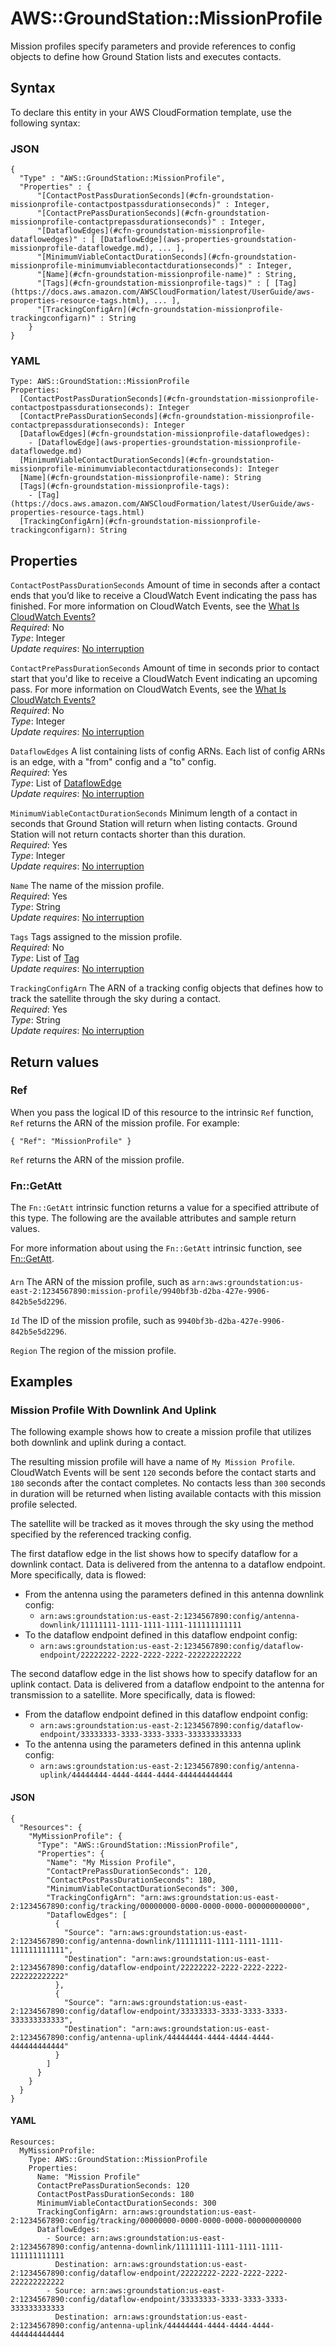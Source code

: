 # AWS::GroundStation::MissionProfile<a name="aws-resource-groundstation-missionprofile"></a>

 Mission profiles specify parameters and provide references to config objects to define how Ground Station lists and executes contacts\. 

## Syntax<a name="aws-resource-groundstation-missionprofile-syntax"></a>

To declare this entity in your AWS CloudFormation template, use the following syntax:

### JSON<a name="aws-resource-groundstation-missionprofile-syntax.json"></a>

```
{
  "Type" : "AWS::GroundStation::MissionProfile",
  "Properties" : {
      "[ContactPostPassDurationSeconds](#cfn-groundstation-missionprofile-contactpostpassdurationseconds)" : Integer,
      "[ContactPrePassDurationSeconds](#cfn-groundstation-missionprofile-contactprepassdurationseconds)" : Integer,
      "[DataflowEdges](#cfn-groundstation-missionprofile-dataflowedges)" : [ [DataflowEdge](aws-properties-groundstation-missionprofile-dataflowedge.md), ... ],
      "[MinimumViableContactDurationSeconds](#cfn-groundstation-missionprofile-minimumviablecontactdurationseconds)" : Integer,
      "[Name](#cfn-groundstation-missionprofile-name)" : String,
      "[Tags](#cfn-groundstation-missionprofile-tags)" : [ [Tag](https://docs.aws.amazon.com/AWSCloudFormation/latest/UserGuide/aws-properties-resource-tags.html), ... ],
      "[TrackingConfigArn](#cfn-groundstation-missionprofile-trackingconfigarn)" : String
    }
}
```

### YAML<a name="aws-resource-groundstation-missionprofile-syntax.yaml"></a>

```
Type: AWS::GroundStation::MissionProfile
Properties: 
  [ContactPostPassDurationSeconds](#cfn-groundstation-missionprofile-contactpostpassdurationseconds): Integer
  [ContactPrePassDurationSeconds](#cfn-groundstation-missionprofile-contactprepassdurationseconds): Integer
  [DataflowEdges](#cfn-groundstation-missionprofile-dataflowedges): 
    - [DataflowEdge](aws-properties-groundstation-missionprofile-dataflowedge.md)
  [MinimumViableContactDurationSeconds](#cfn-groundstation-missionprofile-minimumviablecontactdurationseconds): Integer
  [Name](#cfn-groundstation-missionprofile-name): String
  [Tags](#cfn-groundstation-missionprofile-tags): 
    - [Tag](https://docs.aws.amazon.com/AWSCloudFormation/latest/UserGuide/aws-properties-resource-tags.html)
  [TrackingConfigArn](#cfn-groundstation-missionprofile-trackingconfigarn): String
```

## Properties<a name="aws-resource-groundstation-missionprofile-properties"></a>

`ContactPostPassDurationSeconds`  <a name="cfn-groundstation-missionprofile-contactpostpassdurationseconds"></a>
 Amount of time in seconds after a contact ends that you’d like to receive a CloudWatch Event indicating the pass has finished\. For more information on CloudWatch Events, see the [What Is CloudWatch Events?](https://docs.aws.amazon.com/AmazonCloudWatch/latest/events/WhatIsCloudWatchEvents.html)   
*Required*: No  
*Type*: Integer  
*Update requires*: [No interruption](https://docs.aws.amazon.com/AWSCloudFormation/latest/UserGuide/using-cfn-updating-stacks-update-behaviors.html#update-no-interrupt)

`ContactPrePassDurationSeconds`  <a name="cfn-groundstation-missionprofile-contactprepassdurationseconds"></a>
 Amount of time in seconds prior to contact start that you'd like to receive a CloudWatch Event indicating an upcoming pass\. For more information on CloudWatch Events, see the [What Is CloudWatch Events?](https://docs.aws.amazon.com/AmazonCloudWatch/latest/events/WhatIsCloudWatchEvents.html)   
*Required*: No  
*Type*: Integer  
*Update requires*: [No interruption](https://docs.aws.amazon.com/AWSCloudFormation/latest/UserGuide/using-cfn-updating-stacks-update-behaviors.html#update-no-interrupt)

`DataflowEdges`  <a name="cfn-groundstation-missionprofile-dataflowedges"></a>
 A list containing lists of config ARNs\. Each list of config ARNs is an edge, with a "from" config and a "to" config\.   
*Required*: Yes  
*Type*: List of [DataflowEdge](aws-properties-groundstation-missionprofile-dataflowedge.md)  
*Update requires*: [No interruption](https://docs.aws.amazon.com/AWSCloudFormation/latest/UserGuide/using-cfn-updating-stacks-update-behaviors.html#update-no-interrupt)

`MinimumViableContactDurationSeconds`  <a name="cfn-groundstation-missionprofile-minimumviablecontactdurationseconds"></a>
 Minimum length of a contact in seconds that Ground Station will return when listing contacts\. Ground Station will not return contacts shorter than this duration\.   
*Required*: Yes  
*Type*: Integer  
*Update requires*: [No interruption](https://docs.aws.amazon.com/AWSCloudFormation/latest/UserGuide/using-cfn-updating-stacks-update-behaviors.html#update-no-interrupt)

`Name`  <a name="cfn-groundstation-missionprofile-name"></a>
 The name of the mission profile\.   
*Required*: Yes  
*Type*: String  
*Update requires*: [No interruption](https://docs.aws.amazon.com/AWSCloudFormation/latest/UserGuide/using-cfn-updating-stacks-update-behaviors.html#update-no-interrupt)

`Tags`  <a name="cfn-groundstation-missionprofile-tags"></a>
 Tags assigned to the mission profile\.   
*Required*: No  
*Type*: List of [Tag](https://docs.aws.amazon.com/AWSCloudFormation/latest/UserGuide/aws-properties-resource-tags.html)  
*Update requires*: [No interruption](https://docs.aws.amazon.com/AWSCloudFormation/latest/UserGuide/using-cfn-updating-stacks-update-behaviors.html#update-no-interrupt)

`TrackingConfigArn`  <a name="cfn-groundstation-missionprofile-trackingconfigarn"></a>
 The ARN of a tracking config objects that defines how to track the satellite through the sky during a contact\.   
*Required*: Yes  
*Type*: String  
*Update requires*: [No interruption](https://docs.aws.amazon.com/AWSCloudFormation/latest/UserGuide/using-cfn-updating-stacks-update-behaviors.html#update-no-interrupt)

## Return values<a name="aws-resource-groundstation-missionprofile-return-values"></a>

### Ref<a name="aws-resource-groundstation-missionprofile-return-values-ref"></a>

 When you pass the logical ID of this resource to the intrinsic `Ref` function, `Ref` returns the ARN of the mission profile\. For example: 

 `{ "Ref": "MissionProfile" }` 

 `Ref` returns the ARN of the mission profile\. 

### Fn::GetAtt<a name="aws-resource-groundstation-missionprofile-return-values-fn--getatt"></a>

The `Fn::GetAtt` intrinsic function returns a value for a specified attribute of this type\. The following are the available attributes and sample return values\.

For more information about using the `Fn::GetAtt` intrinsic function, see [Fn::GetAtt](https://docs.aws.amazon.com/AWSCloudFormation/latest/UserGuide/intrinsic-function-reference-getatt.html)\.

#### <a name="aws-resource-groundstation-missionprofile-return-values-fn--getatt-fn--getatt"></a>

`Arn`  <a name="Arn-fn::getatt"></a>
The ARN of the mission profile, such as `arn:aws:groundstation:us-east-2:1234567890:mission-profile/9940bf3b-d2ba-427e-9906-842b5e5d2296`\. 

`Id`  <a name="Id-fn::getatt"></a>
The ID of the mission profile, such as `9940bf3b-d2ba-427e-9906-842b5e5d2296`\. 

`Region`  <a name="Region-fn::getatt"></a>
 The region of the mission profile\. 

## Examples<a name="aws-resource-groundstation-missionprofile--examples"></a>

### Mission Profile With Downlink And Uplink<a name="aws-resource-groundstation-missionprofile--examples--Mission_Profile_With_Downlink_And_Uplink"></a>

 The following example shows how to create a mission profile that utilizes both downlink and uplink during a contact\. 

 The resulting mission profile will have a name of `My Mission Profile`\. CloudWatch Events will be sent `120` seconds before the contact starts and `180` seconds after the contact completes\. No contacts less than `300` seconds in duration will be returned when listing available contacts with this mission profile selected\. 

 The satellite will be tracked as it moves through the sky using the method specified by the referenced tracking config\. 

 The first dataflow edge in the list shows how to specify dataflow for a downlink contact\. Data is delivered from the antenna to a dataflow endpoint\. More specifically, data is flowed: 
+ From the antenna using the parameters defined in this antenna downlink config:
  +  `arn:aws:groundstation:us-east-2:1234567890:config/antenna-downlink/11111111-1111-1111-1111-111111111111` 
+ To the dataflow endpoint defined in this dataflow endpoint config:
  +  `arn:aws:groundstation:us-east-2:1234567890:config/dataflow-endpoint/22222222-2222-2222-2222-222222222222` 

 The second dataflow edge in the list shows how to specify dataflow for an uplink contact\. Data is delivered from a dataflow endpoint to the antenna for transmission to a satellite\. More specifically, data is flowed: 
+ From the dataflow endpoint defined in this dataflow endpoint config:
  +  `arn:aws:groundstation:us-east-2:1234567890:config/dataflow-endpoint/33333333-3333-3333-3333-333333333333` 
+ To the antenna using the parameters defined in this antenna uplink config:
  +  `arn:aws:groundstation:us-east-2:1234567890:config/antenna-uplink/44444444-4444-4444-4444-444444444444` 

#### JSON<a name="aws-resource-groundstation-missionprofile--examples--Mission_Profile_With_Downlink_And_Uplink--json"></a>

```
{
  "Resources": {
    "MyMissionProfile": {
      "Type": "AWS::GroundStation::MissionProfile",
      "Properties": {
        "Name": "My Mission Profile",
        "ContactPrePassDurationSeconds": 120,
        "ContactPostPassDurationSeconds": 180,
        "MinimumViableContactDurationSeconds": 300,
        "TrackingConfigArn": "arn:aws:groundstation:us-east-2:1234567890:config/tracking/00000000-0000-0000-0000-000000000000",
        "DataflowEdges": [
          {
            "Source": "arn:aws:groundstation:us-east-2:1234567890:config/antenna-downlink/11111111-1111-1111-1111-111111111111",
            "Destination": "arn:aws:groundstation:us-east-2:1234567890:config/dataflow-endpoint/22222222-2222-2222-2222-222222222222"
          },
          {
            "Source": "arn:aws:groundstation:us-east-2:1234567890:config/dataflow-endpoint/33333333-3333-3333-3333-333333333333",
            "Destination": "arn:aws:groundstation:us-east-2:1234567890:config/antenna-uplink/44444444-4444-4444-4444-444444444444"
          }
        ]
      }
    }
  }
}
```

#### YAML<a name="aws-resource-groundstation-missionprofile--examples--Mission_Profile_With_Downlink_And_Uplink--yaml"></a>

```
Resources:
  MyMissionProfile:
    Type: AWS::GroundStation::MissionProfile
    Properties:
      Name: "Mission Profile"
      ContactPrePassDurationSeconds: 120
      ContactPostPassDurationSeconds: 180
      MinimumViableContactDurationSeconds: 300
      TrackingConfigArn: arn:aws:groundstation:us-east-2:1234567890:config/tracking/00000000-0000-0000-0000-000000000000
      DataflowEdges:
        - Source: arn:aws:groundstation:us-east-2:1234567890:config/antenna-downlink/11111111-1111-1111-1111-111111111111
          Destination: arn:aws:groundstation:us-east-2:1234567890:config/dataflow-endpoint/22222222-2222-2222-2222-222222222222
        - Source: arn:aws:groundstation:us-east-2:1234567890:config/dataflow-endpoint/33333333-3333-3333-3333-333333333333
          Destination: arn:aws:groundstation:us-east-2:1234567890:config/antenna-uplink/44444444-4444-4444-4444-444444444444
```